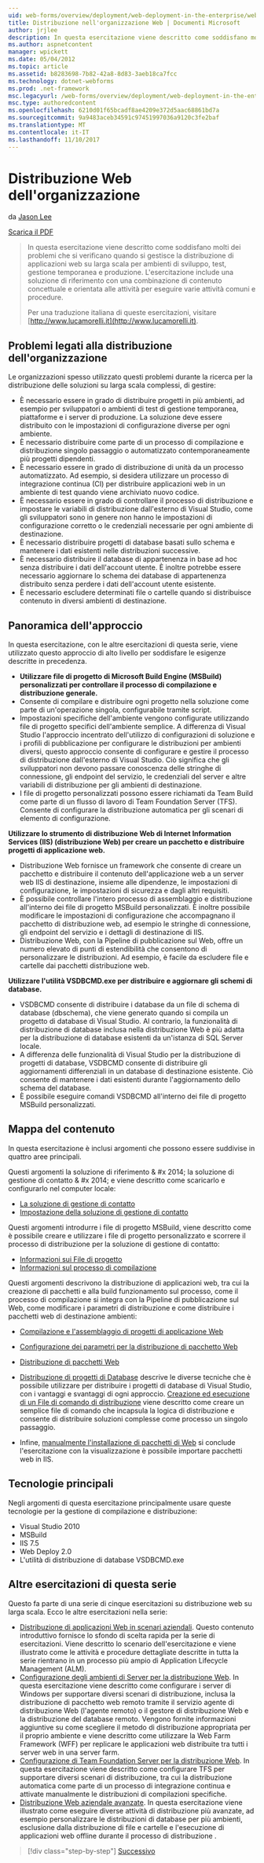 ```yaml
---
uid: web-forms/overview/deployment/web-deployment-in-the-enterprise/web-deployment-in-the-enterprise
title: Distribuzione nell'organizzazione Web | Documenti Microsoft
author: jrjlee
description: In questa esercitazione viene descritto come soddisfano molti dei problemi che si verificano quando si gestisce la distribuzione di applicazioni web su larga scala di sviluppo per sistemi operativi...
ms.author: aspnetcontent
manager: wpickett
ms.date: 05/04/2012
ms.topic: article
ms.assetid: b8283698-7b82-42a8-8d83-3aeb18ca7fcc
ms.technology: dotnet-webforms
ms.prod: .net-framework
msc.legacyurl: /web-forms/overview/deployment/web-deployment-in-the-enterprise/web-deployment-in-the-enterprise
msc.type: authoredcontent
ms.openlocfilehash: 6210d01f65bcadf8ae4209e372d5aac68861bd7a
ms.sourcegitcommit: 9a9483aceb34591c97451997036a9120c3fe2baf
ms.translationtype: MT
ms.contentlocale: it-IT
ms.lasthandoff: 11/10/2017
---
```

<a name="web-deployment-in-the-enterprise"></a>Distribuzione Web dell'organizzazione
====================
da [Jason Lee](https://github.com/jrjlee)

[Scarica il PDF](https://msdnshared.blob.core.windows.net/media/MSDNBlogsFS/prod.evol.blogs.msdn.com/CommunityServer.Blogs.Components.WeblogFiles/00/00/00/63/56/8130.DeployingWebAppsInEnterpriseScenarios.pdf)

> In questa esercitazione viene descritto come soddisfano molti dei problemi che si verificano quando si gestisce la distribuzione di applicazioni web su larga scala per ambienti di sviluppo, test, gestione temporanea e produzione. L'esercitazione include una soluzione di riferimento con una combinazione di contenuto concettuale e orientata alle attività per eseguire varie attività comuni e procedure.
> 
> Per una traduzione italiana di queste esercitazioni, visitare [http://www.lucamorelli.it](http://www.lucamorelli.it).


## <a name="enterprise-deployment-challenges"></a>Problemi legati alla distribuzione dell'organizzazione

Le organizzazioni spesso utilizzato questi problemi durante la ricerca per la distribuzione delle soluzioni su larga scala complessi, di gestire:

- È necessario essere in grado di distribuire progetti in più ambienti, ad esempio per sviluppatori o ambienti di test di gestione temporanea, piattaforme e i server di produzione. La soluzione deve essere distribuito con le impostazioni di configurazione diverse per ogni ambiente.
- È necessario distribuire come parte di un processo di compilazione e distribuzione singolo passaggio o automatizzato contemporaneamente più progetti dipendenti.
- È necessario essere in grado di distribuzione di unità da un processo automatizzato. Ad esempio, si desidera utilizzare un processo di integrazione continua (CI) per distribuire applicazioni web in un ambiente di test quando viene archiviato nuovo codice.
- È necessario essere in grado di controllare il processo di distribuzione e impostare le variabili di distribuzione dall'esterno di Visual Studio, come gli sviluppatori sono in genere non hanno le impostazioni di configurazione corretto o le credenziali necessarie per ogni ambiente di destinazione.
- È necessario distribuire progetti di database basati sullo schema e mantenere i dati esistenti nelle distribuzioni successive.
- È necessario distribuire il database di appartenenza in base ad hoc senza distribuire i dati dell'account utente. È inoltre potrebbe essere necessario aggiornare lo schema dei database di appartenenza distribuito senza perdere i dati dell'account utente esistente.
- È necessario escludere determinati file o cartelle quando si distribuisce contenuto in diversi ambienti di destinazione.

## <a name="overview-of-approach"></a>Panoramica dell'approccio

In questa esercitazione, con le altre esercitazioni di questa serie, viene utilizzato questo approccio di alto livello per soddisfare le esigenze descritte in precedenza.

- **Utilizzare file di progetto di Microsoft Build Engine (MSBuild) personalizzati per controllare il processo di compilazione e distribuzione generale.**
- Consente di compilare e distribuire ogni progetto nella soluzione come parte di un'operazione singola, configurabile tramite script.
- Impostazioni specifiche dell'ambiente vengono configurate utilizzando file di progetto specifici dell'ambiente semplice. A differenza di Visual Studio l'approccio incentrato dell'utilizzo di configurazioni di soluzione e i profili di pubblicazione per configurare le distribuzioni per ambienti diversi, questo approccio consente di configurare e gestire il processo di distribuzione dall'esterno di Visual Studio. Ciò significa che gli sviluppatori non devono passare conoscenza delle stringhe di connessione, gli endpoint del servizio, le credenziali del server e altre variabili di distribuzione per gli ambienti di destinazione.
- I file di progetto personalizzati possono essere richiamati da Team Build come parte di un flusso di lavoro di Team Foundation Server (TFS). Consente di configurare la distribuzione automatica per gli scenari di elemento di configurazione.

**Utilizzare lo strumento di distribuzione Web di Internet Information Services (IIS) (distribuzione Web) per creare un pacchetto e distribuire progetti di applicazione web.**

- Distribuzione Web fornisce un framework che consente di creare un pacchetto e distribuire il contenuto dell'applicazione web a un server web IIS di destinazione, insieme alle dipendenze, le impostazioni di configurazione, le impostazioni di sicurezza e dagli altri requisiti.
- È possibile controllare l'intero processo di assemblaggio e distribuzione all'interno dei file di progetto MSBuild personalizzati. È inoltre possibile modificare le impostazioni di configurazione che accompagnano il pacchetto di distribuzione web, ad esempio le stringhe di connessione, gli endpoint del servizio e i dettagli di destinazione di IIS.
- Distribuzione Web, con la Pipeline di pubblicazione sul Web, offre un numero elevato di punti di estendibilità che consentono di personalizzare le distribuzioni. Ad esempio, è facile da escludere file e cartelle dai pacchetti distribuzione web.

**Utilizzare l'utilità VSDBCMD.exe per distribuire e aggiornare gli schemi di database.**

- VSDBCMD consente di distribuire i database da un file di schema di database (dbschema), che viene generato quando si compila un progetto di database di Visual Studio. Al contrario, la funzionalità di distribuzione di database inclusa nella distribuzione Web è più adatta per la distribuzione di database esistenti da un'istanza di SQL Server locale.
- A differenza delle funzionalità di Visual Studio per la distribuzione di progetti di database, VSDBCMD consente di distribuire gli aggiornamenti differenziali in un database di destinazione esistente. Ciò consente di mantenere i dati esistenti durante l'aggiornamento dello schema del database.
- È possibile eseguire comandi VSDBCMD all'interno dei file di progetto MSBuild personalizzati.

## <a name="content-map"></a>Mappa del contenuto

In questa esercitazione è inclusi argomenti che possono essere suddivise in quattro aree principali.

Questi argomenti la soluzione di riferimento & #x 2014; la soluzione di gestione di contatto & #x 2014; e viene descritto come scaricarlo e configurarlo nel computer locale:

- [La soluzione di gestione di contatto](the-contact-manager-solution.md)
- [Impostazione della soluzione di gestione di contatto](setting-up-the-contact-manager-solution.md)

Questi argomenti introdurre i file di progetto MSBuild, viene descritto come è possibile creare e utilizzare i file di progetto personalizzato e scorrere il processo di distribuzione per la soluzione di gestione di contatto:

- [Informazioni sui File di progetto](understanding-the-project-file.md)
- [Informazioni sul processo di compilazione](understanding-the-build-process.md)

Questi argomenti descrivono la distribuzione di applicazioni web, tra cui la creazione di pacchetti e alla build funzionamento sul processo, come il processo di compilazione si integra con la Pipeline di pubblicazione sul Web, come modificare i parametri di distribuzione e come distribuire i pacchetti web di destinazione ambienti:

- [Compilazione e l'assemblaggio di progetti di applicazione Web](building-and-packaging-web-application-projects.md)
- [Configurazione dei parametri per la distribuzione di pacchetto Web](configuring-parameters-for-web-package-deployment.md)
- [Distribuzione di pacchetti Web](deploying-web-packages.md)

- [Distribuzione di progetti di Database](deploying-database-projects.md) descrive le diverse tecniche che è possibile utilizzare per distribuire i progetti di database di Visual Studio, con i vantaggi e svantaggi di ogni approccio. [Creazione ed esecuzione di un File di comando di distribuzione](creating-and-running-a-deployment-command-file.md) viene descritto come creare un semplice file di comando che incapsula la logica di distribuzione e consente di distribuire soluzioni complesse come processo un singolo passaggio.
- Infine, [manualmente l'installazione di pacchetti di Web](manually-installing-web-packages.md) si conclude l'esercitazione con la visualizzazione è possibile importare pacchetti web in IIS.

## <a name="key-technologies"></a>Tecnologie principali

Negli argomenti di questa esercitazione principalmente usare queste tecnologie per la gestione di compilazione e distribuzione:

- Visual Studio 2010
- MSBuild
- IIS 7.5
- Web Deploy 2.0
- L'utilità di distribuzione di database VSDBCMD.exe

## <a name="other-tutorials-in-this-series"></a>Altre esercitazioni di questa serie

Questo fa parte di una serie di cinque esercitazioni su distribuzione web su larga scala. Ecco le altre esercitazioni nella serie:

- [Distribuzione di applicazioni Web in scenari aziendali](../deploying-web-applications-in-enterprise-scenarios/deploying-web-applications-in-enterprise-scenarios.md). Questo contenuto introduttivo fornisce lo sfondo di scelta rapida per la serie di esercitazioni. Viene descritto lo scenario dell'esercitazione e viene illustrato come le attività e procedure dettagliate descritte in tutta la serie rientrano in un processo più ampio di Application Lifecycle Management (ALM).
- [Configurazione degli ambienti di Server per la distribuzione Web](../configuring-server-environments-for-web-deployment/configuring-server-environments-for-web-deployment.md). In questa esercitazione viene descritto come configurare i server di Windows per supportare diversi scenari di distribuzione, inclusa la distribuzione di pacchetto web remoto tramite il servizio agente di distribuzione Web (l'agente remoto) o il gestore di distribuzione Web e la distribuzione del database remoto. Vengono fornite informazioni aggiuntive su come scegliere il metodo di distribuzione appropriata per il proprio ambiente e viene descritto come utilizzare la Web Farm Framework (WFF) per replicare le applicazioni web distribuite tra tutti i server web in una server farm.
- [Configurazione di Team Foundation Server per la distribuzione Web](../configuring-team-foundation-server-for-web-deployment/configuring-team-foundation-server-for-web-deployment.md). In questa esercitazione viene descritto come configurare TFS per supportare diversi scenari di distribuzione, tra cui la distribuzione automatica come parte di un processo di integrazione continua e attivate manualmente le distribuzioni di compilazioni specifiche.
- [Distribuzione Web aziendale avanzate](../advanced-enterprise-web-deployment/advanced-enterprise-web-deployment.md). In questa esercitazione viene illustrato come eseguire diverse attività di distribuzione più avanzate, ad esempio personalizzare le distribuzioni di database per più ambienti, esclusione dalla distribuzione di file e cartelle e l'esecuzione di applicazioni web offline durante il processo di distribuzione .

>[!div class="step-by-step"]
[Successivo](the-contact-manager-solution.md)
